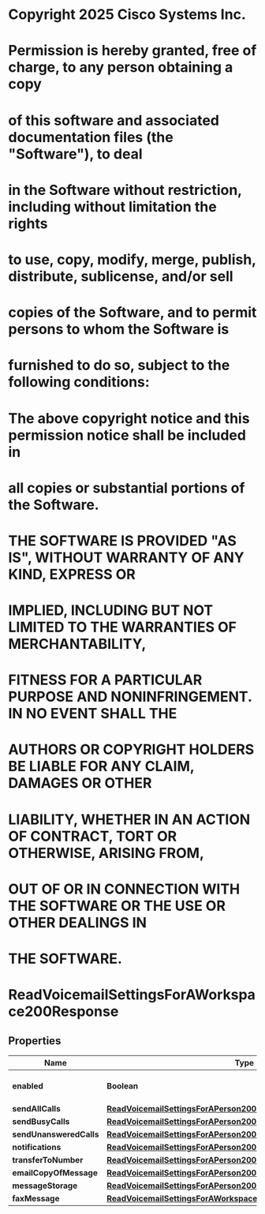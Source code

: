 <!--  Copyright 2025 Cisco Systems Inc.

Permission is hereby granted, free of charge, to any person obtaining a copy
of this software and associated documentation files (the "Software"), to deal
in the Software without restriction, including without limitation the rights
to use, copy, modify, merge, publish, distribute, sublicense, and/or sell
copies of the Software, and to permit persons to whom the Software is
furnished to do so, subject to the following conditions:

The above copyright notice and this permission notice shall be included in
all copies or substantial portions of the Software.

THE SOFTWARE IS PROVIDED "AS IS", WITHOUT WARRANTY OF ANY KIND, EXPRESS OR
IMPLIED, INCLUDING BUT NOT LIMITED TO THE WARRANTIES OF MERCHANTABILITY,
FITNESS FOR A PARTICULAR PURPOSE AND NONINFRINGEMENT. IN NO EVENT SHALL THE
AUTHORS OR COPYRIGHT HOLDERS BE LIABLE FOR ANY CLAIM, DAMAGES OR OTHER
LIABILITY, WHETHER IN AN ACTION OF CONTRACT, TORT OR OTHERWISE, ARISING FROM,
OUT OF OR IN CONNECTION WITH THE SOFTWARE OR THE USE OR OTHER DEALINGS IN
THE SOFTWARE.-->
# Copyright 2025 Cisco Systems Inc.
#
# Permission is hereby granted, free of charge, to any person obtaining a copy
# of this software and associated documentation files (the "Software"), to deal
# in the Software without restriction, including without limitation the rights
# to use, copy, modify, merge, publish, distribute, sublicense, and/or sell
# copies of the Software, and to permit persons to whom the Software is
# furnished to do so, subject to the following conditions:
#
# The above copyright notice and this permission notice shall be included in
# all copies or substantial portions of the Software.
#
# THE SOFTWARE IS PROVIDED "AS IS", WITHOUT WARRANTY OF ANY KIND, EXPRESS OR
# IMPLIED, INCLUDING BUT NOT LIMITED TO THE WARRANTIES OF MERCHANTABILITY,
# FITNESS FOR A PARTICULAR PURPOSE AND NONINFRINGEMENT. IN NO EVENT SHALL THE
# AUTHORS OR COPYRIGHT HOLDERS BE LIABLE FOR ANY CLAIM, DAMAGES OR OTHER
# LIABILITY, WHETHER IN AN ACTION OF CONTRACT, TORT OR OTHERWISE, ARISING FROM,
# OUT OF OR IN CONNECTION WITH THE SOFTWARE OR THE USE OR OTHER DEALINGS IN
# THE SOFTWARE.



# ReadVoicemailSettingsForAWorkspace200Response


## Properties

| Name | Type | Description | Notes |
|------------ | ------------- | ------------- | -------------|
|**enabled** | **Boolean** | Voicemail is enabled or disabled. |  |
|**sendAllCalls** | [**ReadVoicemailSettingsForAPerson200ResponseSendAllCalls**](ReadVoicemailSettingsForAPerson200ResponseSendAllCalls.md) |  |  |
|**sendBusyCalls** | [**ReadVoicemailSettingsForAPerson200ResponseSendBusyCalls**](ReadVoicemailSettingsForAPerson200ResponseSendBusyCalls.md) |  |  |
|**sendUnansweredCalls** | [**ReadVoicemailSettingsForAPerson200ResponseSendUnansweredCalls**](ReadVoicemailSettingsForAPerson200ResponseSendUnansweredCalls.md) |  |  |
|**notifications** | [**ReadVoicemailSettingsForAPerson200ResponseNotifications**](ReadVoicemailSettingsForAPerson200ResponseNotifications.md) |  |  |
|**transferToNumber** | [**ReadVoicemailSettingsForAPerson200ResponseTransferToNumber**](ReadVoicemailSettingsForAPerson200ResponseTransferToNumber.md) |  |  |
|**emailCopyOfMessage** | [**ReadVoicemailSettingsForAPerson200ResponseEmailCopyOfMessage**](ReadVoicemailSettingsForAPerson200ResponseEmailCopyOfMessage.md) |  |  |
|**messageStorage** | [**ReadVoicemailSettingsForAPerson200ResponseMessageStorage**](ReadVoicemailSettingsForAPerson200ResponseMessageStorage.md) |  |  |
|**faxMessage** | [**ReadVoicemailSettingsForAWorkspace200ResponseFaxMessage**](ReadVoicemailSettingsForAWorkspace200ResponseFaxMessage.md) |  |  |



